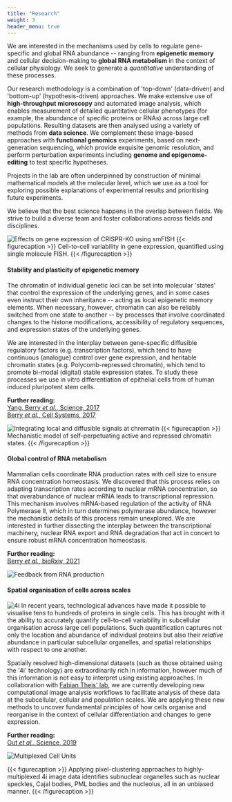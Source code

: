 ```yaml
---
title: "Research"
weight: 3
header_menu: true
---
```


We are interested in the mechanisms used by cells to regulate gene-specific and global RNA abundance -- ranging from **epigenetic memory** and cellular decision-making to **global RNA metabolism** in the context of cellular physiology. We seek to generate a *quantitative* understanding of these processes. 

Our research methodology is a combination of 'top-down' (data-driven) and 'bottom-up' (hypothesis-driven) approaches. We make extensive use of **high-throughput microscopy** and automated image analysis, which enables measurement of detailed quantitative cellular phenotypes (for example, the abundance of specific proteins or RNAs) across large cell populations. Resulting datasets are then analysed using a variety of methods from **data science**. We complement these image-based approaches with **functional genomics** experiments, based on next-generation sequencing, which provide exquisite genomic resolution, and perform perturbation experiments including **genome and epigenome-editing** to test specific hypotheses.

Projects in the lab are often underpinned by construction of minimal mathematical models at the molecular level, which we use as a tool for exploring possible explanations of experimental results and prioritising future experiments.

We believe that the best science happens in the overlap between fields. We strive to build a diverse team and foster collaborations across fields and disciplines.

![Effects on gene expression of CRISPR-KO using smFISH](images/FISHquant-01.png)
{{< figurecaption >}}
Cell-to-cell variability in gene expression, quantified using single molecule FISH.
{{< /figurecaption >}}

#### Stability and plasticity of epigenetic memory

The chromatin of individual genetic loci can be set into molecular 'states' that control the expression of the underlying genes, and in some cases even instruct their own inheritance -- acting as local epigenetic memory elements. When necessary, however, chromatin can also be reliably switched from one state to another -- by processes that involve coordinated changes to the histone modifications, accessibility of regulatory sequences, and expression states of the underlying genes.

We are interested in the interplay between gene-specific diffusible regulatory factors (e.g. transcription factors), which tend to have continuous (analogue) control over gene expression, and heritable chromatin states (e.g. Polycomb-repressed chromatin), which tend to promote bi-modal (digital) stable expression states. To study these processes we use in vitro differentiation of epithelial cells from of human induced pluripotent stem cells.

**Further reading:**  
[Yang, Berry *et al.*, Science, 2017](http://dx.doi.org/10.1126/science.aan1121)  
[Berry *et al.*, Cell Systems, 2017](http://dx.doi.org/10.1016/j.cels.2017.02.013)

![Integrating local and diffusible signals at chromatin](images/Modelling-01.png)
{{< figurecaption >}}
Mechanistic model of self-perpetuating active and repressed chromatin states. 
{{< /figurecaption >}}

#### Global control of RNA metabolism

Mammalian cells coordinate RNA production rates with cell size to ensure RNA concentration homeostasis. We discovered that this process relies on adapting transcription rates according to nuclear mRNA concentration, so that overabundance of nuclear mRNA leads to transcriptional repression. This mechanism involves mRNA-based regulation of the activity of RNA Polymerase II, which in turn determines polymerase abundance, however the mechanistic details of this process remain unexplored. We are interested in further dissecting the interplay between the transcriptional machinery, nuclear RNA export and RNA degradation that act in concert to ensure robust mRNA concentration homeostasis.

**Further reading:**  
[Berry *et al.*, bioRxiv, 2021](https://doi.org/10.1101/2021.05.17.444432)  

![Feedback from RNA production](images/transcription_feedback.png)

#### Spatial organisation of cells across scales

![4i](images/4i.gif#floatrighthalf)
In recent years, technological advances have made it possible to visualise tens to hundreds of proteins in single cells. This has brought with it the ability to accurately quantify cell-to-cell variability in subcellular organisation across large cell populations. Such quantification captures not only the location and abundance of individual proteins but also their *relative* abundance in particular subcellular organelles, and spatial relationships with respect to one another.

Spatially resolved high-dimensional datasets (such as those obtained using the '4i' technology) are extraordinarily rich in information, however much of this information is not easy to interpret using existing approaches. In collaboration with [Fabian Theis' lab](https://www.helmholtz-muenchen.de/icb/research/groups/theis-lab/overview/index.html), we are currently developing new computational image analysis workflows to facilitate analysis of these data at the subcellular, cellular and population scales. We are applying these new methods to uncover fundamental principles of how cells organise and reorganise in the context of cellular differentiation and changes to gene expression.

**Further reading:**  
[Gut *et al.*, Science, 2019](https://doi.org/10.1126/science.aar7042)  

![Multiplexed Cell Units](images/MCU.001.jpg)

{{< figurecaption >}}
Applying pixel-clustering approaches to highly-multiplexed 4i image data identifies subnuclear organelles such as nuclear speckles, Cajal bodies, PML bodies and the nucleolus, all in an unbiased manner.
{{< /figurecaption >}}
